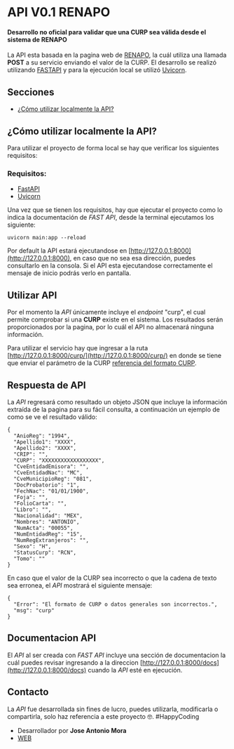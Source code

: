 # API V0.1 RENAPO

#### Desarrollo no oficial para validar que una CURP sea válida desde el sistema de RENAPO

La API esta basada en la pagina web de [RENAPO](http://www.renapo.sep.gob.mx/wsrenapo/), la cuál utiliza una llamada __POST__ a su servicio enviando el valor de la CURP. El desarrollo se realizó utilizando [FASTAPI](https://fastapi.tiangolo.com/) y para la ejecución local se utilizó [Uvicorn](https://www.uvicorn.org/).

## Secciones
- [¿Cómo utilizar localmente la API?](#cómo-utilizar-localmente-la-API)


## ¿Cómo utilizar localmente la API?
Para utilizar el proyecto de forma local se hay que verificar los siguientes requisitos:

### Requisitos:
- [FastAPI](https://fastapi.tiangolo.com/)
- [Uvicorn](https://www.uvicorn.org/)

Una vez que se tienen los requisitos, hay que ejecutar el proyecto como lo indica la documentación de *FAST API*, desde la terminal ejecutamos los siguiente:
```
uvicorn main:app --reload
```

Por default la API estará ejecutandose en [http://127.0.0.1:8000](http://127.0.0.1:8000), en caso que no sea esa dirección, puedes consultarlo en la consola. Si el API esta ejecutandose correctamente el mensaje de inicio podrás verlo en pantalla.

## Utilizar API
Por el momento la _API_ únicamente incluye el _endpoint_ "curp", el cual permite comprobar si una __CURP__ existe en el sistema. Los resultados serán proporcionados por la pagina, por lo cuál el API no almacenará ninguna información.

Para utilizar el servicio hay que ingresar a la ruta [http://127.0.0.1:8000/curp/](http://127.0.0.1:8000/curp/) en donde se tiene que enviar el parámetro de la CURP [referencia del formato CURP](https://es.wikipedia.org/wiki/Clave_%C3%9Anica_de_Registro_de_Poblaci%C3%B3n).

## Respuesta de API
La _API_ regresará como resultado un objeto JSON que incluye la información extraída de la pagina para su fácil consulta, a continuación un ejemplo de como se ve el resultado válido:

```
{
  "AnioReg": "1994",
  "Apellido1": "XXXX",
  "Apellido2": "XXXX",
  "CRIP": "",
  "CURP": "XXXXXXXXXXXXXXXXXX",
  "CveEntidadEmisora": "",
  "CveEntidadNac": "MC",
  "CveMunicipioReg": "081",
  "DocProbatorio": "1",
  "FechNac": "01/01/1900",
  "Foja": "",
  "FolioCarta": "",
  "Libro": "",
  "Nacionalidad": "MEX",
  "Nombres": "ANTONIO",
  "NumActa": "00055",
  "NumEntidadReg": "15",
  "NumRegExtranjeros": "",
  "Sexo": "H",
  "StatusCurp": "RCN",
  "Tomo": ""
}
```

En caso que el valor de la CURP sea incorrecto o que la cadena de texto sea erronea, el _API_ mostrará el siguiente mensaje:
```
{
  "Error": "El formato de CURP o datos generales son incorrectos.",
  "msg": "curp"
}
```

## Documentacion API
El _API_ al ser creada con _FAST API_ incluye una sección de documentacion la cuál puedes revisar ingresando a la direccion [http://127.0.0.1:8000/docs](http://127.0.0.1:8000/docs) cuando la _API_ esté en ejecución.

## Contacto
La _API_ fue desarrollada sin fines de lucro, puedes utilizarla, modificarla o compartirla, solo haz referencia a este proyecto 🤓. #HappyCoding

- Desarrollador por __Jose Antonio Mora__
- [WEB](https://jantoniomora.wordpress.com/)